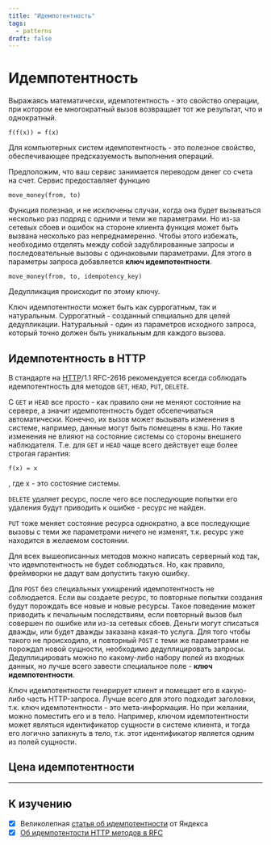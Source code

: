 ```yaml
---
title: "Идемпотентность"
tags: 
  - patterns
draft: false
---
```


# Идемпотентность

Выражаясь математически, идемпотентность - это свойство операции, при котором ее многократный вызов возвращает тот же результат, что и однократный.
```
f(f(x)) = f(x)
```

Для компьютерных систем идемпотентность - это полезное свойство, обеспечивающее предсказуемость выполнения операций.

Предположим, что ваш сервис занимается переводом денег со счета на счет. 
Сервис предоставляет функцию 
```
move_money(from, to)
```
Функция полезная, и не исключены случаи, когда она будет вызываться несколько раз подряд с одними и теми же параметрами.
Но из-за сетевых сбоев и ошибок на стороне клиента функция может быть вызвана несколько раз непреднамеренно.
Чтобы этого избежать, необходимо отделять между собой задублированные запросы и последовательные вызовы с одинаковыми параметрами.
Для этого в параметры запроса добавляется **ключ идемпотентности**.
```
move_money(from, to, idempotency_key)
```

Дедупликация происходит по этому ключу.

Ключ идемпотентности может быть как суррогатным, так и натуральным.
Суррогатный - созданный специально для целей дедупликации.
Натуральный - один из параметров исходного запроса, который точно должен быть уникальным для каждого вызова.


## Идемпотентность в HTTP
В стандарте на [HTTP](../network/http.md)/1.1 RFC-2616 рекомендуется всегда соблюдать идемпотентность для методов `GET`, `HEAD`, `PUT`, `DELETE`.

С `GET` и `HEAD` все просто - как правило они не меняют состояние на сервере, а значит идемпотентность будет обсепечиваться автоматически.
Конечно, их вызов может вызывать изменения в системе, например, данные могут быть помещены в кэш. Но такие изменения не влияют на состояние системы со стороны внешнего наблюдателя.
Т.е. для `GET` и `HEAD` чаще всего действует еще более строгая гарантия:
```
f(x) = x
```
, где x - это состояние системы.

`DELETE` удаляет ресурс, после чего все последующие попытки его удаления будут приводить к ошибке - ресурс не найден.

`PUT` тоже меняет состояние ресурса однократно, а все последующие вызовы с теми же параметрами ничего не изменят, т.к. ресурс уже находится в желаемом состоянии.

Для всех вышеописанных методов можно написать серверный код так, что идемпотентность не будет соблюдаться.
Но, как правило, фреймворки не дадут вам допустить такую ошибку.

Для `POST` без специальных ухищрений идемпотентность не соблюдается.
Если вы создаете ресурс, то повторные попытки создания будут порождать все новые и новые ресурсы.
Такое поведение может приводить к печальным последствиям, если повторный вызов был совершен по ошибке или из-за сетевых сбоев.
Деньги могут списаться дважды, или будет дважды заказана какая-то услуга.
Для того чтобы такого не происходило, и повторный `POST` с теми же параметрами не порождал новой сущности, необходимо дедуплицировать запросы.
Дедуплицировать можно по какому-либо набору полей из входных данных, но лучше всего завести специальное поле - **ключ идемпотентности**.

Ключ идемпотентности генерирует клиент и помещает его в какую-либо часть HTTP-запроса.
Лучше всего для этого подходит заголовки, т.к. ключ идемпотентности - это мета-информация.
Но при желании, можно поместить его и в тело.
Например, ключом идемпотентности может являться идентификатор сущности в системе клиента, и тогда его логично запихнуть в тело, т.к. этот идентификатор является одним из полей сущности.


## Цена идемпотентности



---
## К изучению

- [X] Великолепная [статья об идемпотентности](https://habr.com/ru/company/yandex/blog/442762/) от Яндекса
- [X] [Об идемпотентости HTTP методов в RFC](https://datatracker.ietf.org/doc/html/rfc2616#section-9.1.2)